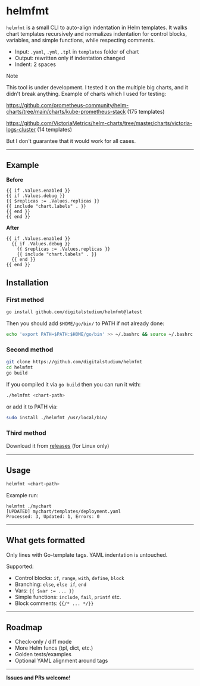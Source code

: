 # helmfmt

`helmfmt` is a small CLI to auto-align indentation in Helm templates. It walks chart templates recursively and normalizes indentation for control blocks, variables, and simple functions, while respecting comments.

- Input: `.yaml`, `.yml`, `.tpl` in `templates` folder of chart
- Output: rewritten only if indentation changed
- Indent: 2 spaces

> [!NOTE]  
> This tool is under development.
> I tested it on the multiple big charts, and it didn't break anything.
> Example of charts which I used for testing:
>
> https://github.com/prometheus-community/helm-charts/tree/main/charts/kube-prometheus-stack (175 templates)
> 
> https://github.com/VictoriaMetrics/helm-charts/tree/master/charts/victoria-logs-cluster (14 templates)
> 
> But I don't guarantee that it would work for all cases.

---

## Example

**Before**

```gotmpl
{{ if .Values.enabled }}
{{ if .Values.debug }}
{{ $replicas := .Values.replicas }}
{{ include "chart.labels" . }}
{{ end }}
{{ end }}
```

**After**

```gotmpl
{{ if .Values.enabled }}
  {{ if .Values.debug }}
    {{ $replicas := .Values.replicas }}
    {{ include "chart.labels" . }}
  {{ end }}
{{ end }}
```

## Installation

### First method

```bash
go install github.com/digitalstudium/helmfmt@latest
```

Then you should add `$HOME/go/bin/` to PATH if not already done:

```bash
echo 'export PATH=$PATH:$HOME/go/bin' >> ~/.bashrc && source ~/.bashrc
```

### Second method

```bash
git clone https://github.com/digitalstudium/helmfmt
cd helmfmt
go build
```

If you compiled it via `go build` then you can run it with:

```bash
./helmfmt <chart-path>
```

or add it to PATH via:

```bash
sudo install ./helmfmt /usr/local/bin/
```

### Third method

Download it from [releases](https://github.com/digitalstudium/helmfmt/releases) (for Linux only)

---

## Usage

```bash
helmfmt <chart-path>
```

Example run:

```
helmfmt ./mychart
[UPDATED] mychart/templates/deployment.yaml
Processed: 3, Updated: 1, Errors: 0
```

---

## What gets formatted

Only lines with Go-template tags. YAML indentation is untouched.

Supported:

- Control blocks: `if`, `range`, `with`, `define`, `block`
- Branching: `else`, `else if`, `end`
- Vars: `{{ $var := ... }}`
- Simple functions: `include`, `fail`, `printf` etc.
- Block comments: `{{/* ... */}}`

---

## Roadmap

- Check-only / diff mode
- More Helm funcs (tpl, dict, etc.)
- Golden tests/examples
- Optional YAML alignment around tags

---

**Issues and PRs welcome!**
